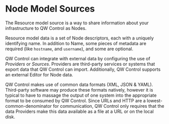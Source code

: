 # Node Model Sources

The Resource model source is a way to share information about your infrastructure to QW Control as Nodes.

Resource model data is a set of Node descriptors, each with a uniquely identifying name. In addition to Name, some pieces of metadata are required (like `hostname`, and `username`), and some are optional.

QW Control can integrate with external data by configuring the use of _Providers_ or _Sources_. Providers are third-party services or systems that export data that QW Control can import. Additionally, QW Control supports an external Editor for Node data.

QW Control makes use of common data formats (XML, JSON & YAML). Third-party software may produce these formats natively, however it is typical to have to massage the output of one system into the appropriate format to be consumed by QW Control. Since URLs and HTTP are a lowest-common-denominator for communication, QW Control only requires that the data Providers make this data available as a file at a URL or on the local disk.
